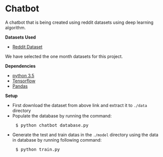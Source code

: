 <h1>Chatbot</h1>
A chatbot that is being created using reddit datasets using deep learning algorithm.

__Datasets Used__
* [Reddit Dataset](https://www.reddit.com/r/datasets/comments/3bxlg7/i_have_every_publicly_available_reddit_comment/?st=j9udbxta&sh=69e4fee7)

We have selected the one month datasets for this project.

__Dependencies__
* [python 3.5](www.python.org)
* [Tensorflow](www.tensorflow.org)
* [Pandas](https://pandas.pydata.org/)

__Setup__
* First download the dataset from above link and extract it to <code>./data</code> directory
* Populate the database by running the command:
<pre>
    $ python chatbot_database.py
</pre>
* Generate the test and train datas in the <code>./model</code> directory using the data in database by running following command:
<pre>
    $ python train.py
</pre>

